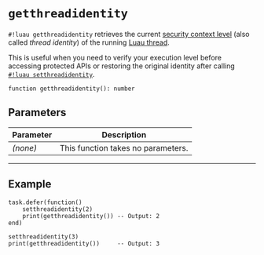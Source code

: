 # `getthreadidentity`

`#!luau getthreadidentity` retrieves the current [security context level](./ThreadIdentity.md) (also called *thread identity*) of the running [Luau thread](https://create.roblox.com/docs/reference/engine/libraries/coroutine#running).

This is useful when you need to verify your execution level before accessing protected APIs or restoring the original identity after calling [`#!luau setthreadidentity`](./setthreadidentity.md).

```luau
function getthreadidentity(): number
```

## Parameters

| Parameter  | Description                        |
|------------|------------------------------------|
| *(none)*   | This function takes no parameters. |

---

## Example

```luau title="Checking thread identity across defer" linenums="1"
task.defer(function()
    setthreadidentity(2)
    print(getthreadidentity()) -- Output: 2
end)

setthreadidentity(3)
print(getthreadidentity())     -- Output: 3
```
